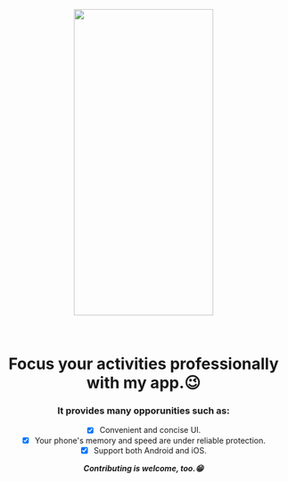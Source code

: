 <div align="center">
<img width="250px" height="550px" align="center" src="https://user-images.githubusercontent.com/87207122/179788187-8a5513b4-10c8-47ff-a1a8-54a8dfacf7a2.png" />
</p>
<br/>
<h1>Focus your activities professionally with my app.😉</h1>

### It provides many opporunities such as:
- [x] Convenient and concise UI.
- [x] Your phone's memory and speed are under reliable protection.
- [x] Support both Android and iOS. 

***Contributing is welcome, too.😁***
